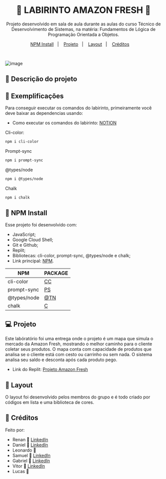 <h1 align="center">🛒 LABIRINTO AMAZON FRESH 🛒</h1>

<p align="center">
Projeto desenvolvido em sala de aula durante as aulas do curso Técnico de Desenvolvimento de Sistemas, na matéria: Fundamentos de Lógica de Programação Orientada a Objetos.
</p>

<p align="center">
  <a href="#-npm-install">NPM Install</a>&nbsp;&nbsp;&nbsp;|&nbsp;&nbsp;&nbsp;
  <a href="#-projeto">Projeto</a>&nbsp;&nbsp;&nbsp;|&nbsp;&nbsp;&nbsp;
  <a href="#-layout">Layout</a>&nbsp;&nbsp;&nbsp;|&nbsp;&nbsp;&nbsp;
  <a href="#-créditos">Créditos</a>&nbsp;&nbsp;&nbsp;&nbsp;&nbsp;&nbsp;
</p>

<br>

![image](https://user-images.githubusercontent.com/111576636/202312926-a391e31d-365d-4bdc-833c-09e18d89c9de.png)

## 🎁 Descrição do projeto



## 🔮 Exemplificações

Para conseguir executar os comandos do labirinto, primeiramente você deve baixar as dependencias usando:

- Como executar os comandos do labirinto: [NOTION](https://organized-layer-662.notion.site/Getting-Started-c2f2a7fe2a0146ac952970fbe72c4c1c)

Cli-color:
```sh
npm i cli-color
```
Prompt-sync
```sh
npm i prompt-sync
```
@types/node
```sh
npm i @types/node
```
Chalk
```sh
npm i chalk
```

## 🎈 NPM Install

Esse projeto foi desenvolvido com:
- JavaScript;
- Google Cloud Shell;
- Git e Github;
- Replit;
- Bibliotecas: cli-color, prompt-sync, @types/node e chalk;
- Link principal: [NPM](https://www.npmjs.com/).

| NPM | PACKAGE |
| ------ | ------ |
| cli-color | [CC](https://www.npmjs.com/package/cli-color) |
| prompt-sync | [PS](https://www.npmjs.com/package/prompt-sync) |
| @types/node | [@TN](https://www.npmjs.com/package/@types/node) |
| chalk | [C](https://www.npmjs.com/package/chalk) |

## 💻 Projeto

Este labóratório foi uma entrega onde o projeto é um mapa que simula o mercado da Amazon Fresh, mostrando o melhor caminho para o cliente coletar seus produtos. O mapa conta com capacidade de produtos que analisa se o cliente está com cesto ou carrinho ou sem nada. O sistema analisa seu saldo e desconta após cada produto pego. 
- Link do Replit: [Projeto Amazon Fresh](https://replit.com/@blooddafuk/Amazon-Fresh)

## 🔖 Layout

O layout foi desenvolvido pelos membros do grupo e é todo criado por códigos em lista e uma biblioteca de cores.

## 🤠 Créditos

Feito por: 
- Renan :wave: [LinkedIn](https://www.linkedin.com/in/renan-gabriel/)
- Daniel :wave: [LinkedIn](https://www.linkedin.com/in/danielfernandes0304/)
- Leonardo :wave:
- Samuel :wave: [LinkedIn](https://www.linkedin.com/in/samuel-gon%C3%A7alves-493b7a255/)
- Gabriel :wave: [LinkedIn](https://www.linkedin.com/in/gabsouzkkj/)
- Vitor :wave: [LinkedIn](https://www.linkedin.com/in/vitor-junior-25230b249/)
- Lucas :wave:
